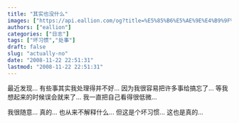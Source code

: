 ```yaml
---
title: "其实也没什么"
images: ["https://api.eallion.com/og?title=%E5%85%B6%E5%AE%9E%E4%B9%9F%E6%B2%A1%E4%BB%80%E4%B9%88"]
authors: ["eallion"]
categories: ["日志"]
tags: ["坏习惯","处事"]
draft: false
slug: "actually-no"
date: "2008-11-22 22:51:31"
lastmod: "2008-11-22 22:51:31"
---
```


最近发现...
有些事其实我处理得并不好...
因为我很容易把许多事给搞忘了...
等我想起来的时候误会就来了...
我一直把自己看得很低微...

我很随意... 真的...
也从来不解释什么... 但这是个坏习惯... 这也是真的...
